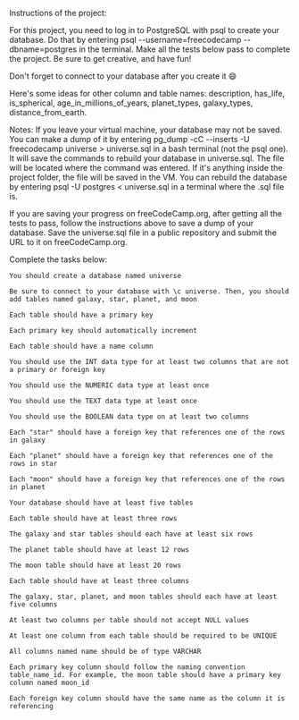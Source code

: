 Instructions of the project:

For this project, you need to log in to PostgreSQL with psql to create your database. Do that by entering psql --username=freecodecamp --dbname=postgres in the terminal. Make all the tests below pass to complete the project. Be sure to get creative, and have fun!

Don't forget to connect to your database after you create it 😄

Here's some ideas for other column and table names: description, has_life, is_spherical, age_in_millions_of_years, planet_types, galaxy_types, distance_from_earth.

Notes:
If you leave your virtual machine, your database may not be saved. You can make a dump of it by entering pg_dump -cC --inserts -U freecodecamp universe > universe.sql in a bash terminal (not the psql one). It will save the commands to rebuild your database in universe.sql. The file will be located where the command was entered. If it's anything inside the project folder, the file will be saved in the VM. You can rebuild the database by entering psql -U postgres < universe.sql in a terminal where the .sql file is.

If you are saving your progress on freeCodeCamp.org, after getting all the tests to pass, follow the instructions above to save a dump of your database. Save the universe.sql file in a public repository and submit the URL to it on freeCodeCamp.org.

Complete the tasks below:

    You should create a database named universe

    Be sure to connect to your database with \c universe. Then, you should add tables named galaxy, star, planet, and moon

    Each table should have a primary key

    Each primary key should automatically increment

    Each table should have a name column

    You should use the INT data type for at least two columns that are not a primary or foreign key

    You should use the NUMERIC data type at least once

    You should use the TEXT data type at least once

    You should use the BOOLEAN data type on at least two columns

    Each "star" should have a foreign key that references one of the rows in galaxy

    Each "planet" should have a foreign key that references one of the rows in star

    Each "moon" should have a foreign key that references one of the rows in planet

    Your database should have at least five tables

    Each table should have at least three rows

    The galaxy and star tables should each have at least six rows

    The planet table should have at least 12 rows

    The moon table should have at least 20 rows

    Each table should have at least three columns

    The galaxy, star, planet, and moon tables should each have at least five columns

    At least two columns per table should not accept NULL values

    At least one column from each table should be required to be UNIQUE

    All columns named name should be of type VARCHAR

    Each primary key column should follow the naming convention table_name_id. For example, the moon table should have a primary key column named moon_id

    Each foreign key column should have the same name as the column it is referencing

